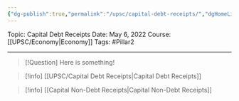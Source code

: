 ```yaml
---
{"dg-publish":true,"permalink":"/upsc/capital-debt-receipts/","dgHomeLink":true,"dgPassFrontmatter":false}
---
```


Topic: Capital Debt Receipts
Date: May 6, 2022
Course: [[UPSC/Economy|Economy]]
Tags: #Pillar2 

---

> [!Question]
> Here is something! 



>[!info] [[UPSC/Capital Debt Receipts|Capital Debt Receipts]]

>[!info] [[Capital Non-Debt Receipts|Capital Non-Debt Receipts]]



